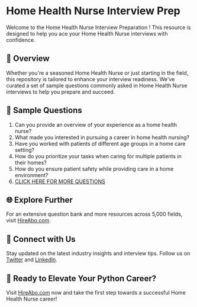 # Home Health Nurse Interview Prep

Welcome to the Home Health Nurse Interview Preparation ! This resource is designed to help you ace your Home Health Nurse interviews with confidence.

## 🚀 Overview

Whether you're a seasoned Home Health Nurse or just starting in the field, this repository is tailored to enhance your interview readiness. We've curated a set of sample questions commonly asked in Home Health Nurse interviews to help you prepare and succeed.

## 📝 Sample Questions

1. Can you provide an overview of your experience as a home health nurse?
2. What made you interested in pursuing a career in home health nursing?
3. Have you worked with patients of different age groups in a home care setting?
4. How do you prioritize your tasks when caring for multiple patients in their homes?
5. How do you ensure patient safety while providing care in a home environment?
6. [CLICK HERE FOR MORE QUESTIONS](https://hireabo.com/job/2_0_20/Home%20Health%20Nurse)

## 🌐 Explore Further

For an extensive question bank and more resources across 5,000 fields, visit [HireAbo.com](https://www.hireabo.com).

## 📱 Connect with Us

Stay updated on the latest industry insights and interview tips. Follow us on [Twitter](https://twitter.com/hireabo) and [LinkedIn](https://www.linkedin.com/in/hire-abo-3609972a8/).

## 🚀 Ready to Elevate Your Python Career?

Visit [HireAbo.com](https://www.hireabo.com) now and take the first step towards a successful Home Health Nurse career!